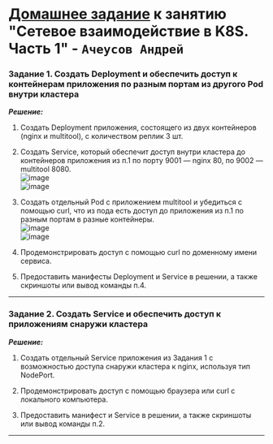 # [Домашнее задание](https://github.com/netology-code/kuber-homeworks/blob/main/1.4/1.4.md) к занятию  "Сетевое взаимодействие в K8S. Часть 1" - `Ачеусов Андрей`


### Задание 1. Создать Deployment и обеспечить доступ к контейнерам приложения по разным портам из другого Pod внутри кластера

***Решение:***  

1. Создать Deployment приложения, состоящего из двух контейнеров (nginx и multitool), с количеством реплик 3 шт.  
2. Создать Service, который обеспечит доступ внутри кластера до контейнеров приложения из п.1 по порту 9001 — nginx 80, по 9002 — multitool 8080.  
![image](https://github.com/user-attachments/assets/5960300b-aa53-42e4-a24a-5649213d8489)  
![image](https://github.com/user-attachments/assets/87153f20-5ca6-4165-ac94-3120ec39dac2)  



3. Создать отдельный Pod с приложением multitool и убедиться с помощью curl, что из пода есть доступ до приложения из п.1 по разным портам в разные контейнеры.  
![image](https://github.com/user-attachments/assets/ec0d4d34-5a33-4230-87a9-737327920944)  
![image](https://github.com/user-attachments/assets/82643d9a-875b-4635-ba35-958c27e05f3f)  


4. Продемонстрировать доступ с помощью curl по доменному имени сервиса.  


5. Предоставить манифесты Deployment и Service в решении, а также скриншоты или вывод команды п.4.  




---


### Задание 2. Создать Service и обеспечить доступ к приложениям снаружи кластера

***Решение:***  

1. Создать отдельный Service приложения из Задания 1 с возможностью доступа снаружи кластера к nginx, используя тип NodePort.  


2. Продемонстрировать доступ с помощью браузера или curl с локального компьютера.  


3. Предоставить манифест и Service в решении, а также скриншоты или вывод команды п.2.  



---
